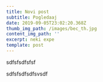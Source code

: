 ```yaml
---
title: Novi post
subtitle: Pogledaaj
date: 2019-09-05T23:02:20.368Z
thumb_img_path: /images/bec_th.jpg
content_img_path: ''
excerpt: neki expe
template: post
---
```

sdfsfsdfsfsf

sdfsfsdfsdfsvsdf
